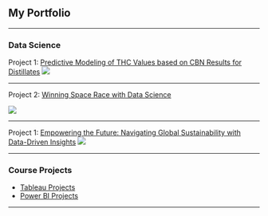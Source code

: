## My Portfolio

---

### Data Science 

Project 1: [Predictive Modeling of THC Values based on CBN Results for Distillates](https://www.kaggle.com/code/femiolawale/distillate-potency-prediction?scriptVersionId=145139556)
<img src="images/dummy_thumbnail.jpg?raw=true"/>

---
Project 2: [Winning Space Race with Data Science](https://github.com/olafem/oluwafemi/blob/master/SpaceX%20Capstone%20Project_Femi.pdf)

<img src="images/dummy_thumbnail.jpg?raw=true"/>

---
Project 1: [Empowering the Future: Navigating Global Sustainability with Data-Driven Insights](https://www.kaggle.com/code/femiolawale/global-sustainable-energy?scriptVersionId=146179838)
<img src="images/dummy_thumbnail.jpg?raw=true"/>

---

### Course Projects

- [Tableau Projects](https://public.tableau.com/app/profile/oluwafemi.olawale)
- [Power BI Projects](https://app.powerbi.com/links/VdutdIRLLy?ctid=4a1e5cee-f43e-451d-b150-1486f954ef55&pbi_source=linkShare)

---



